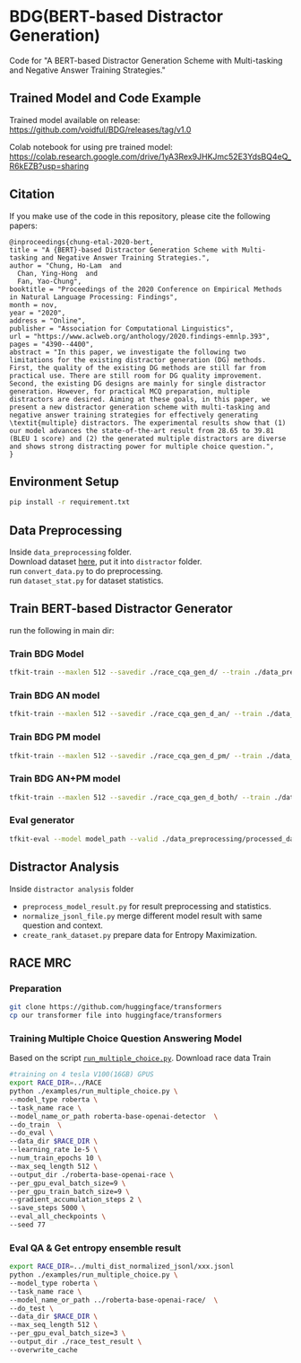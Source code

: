 # BDG(BERT-based Distractor Generation)
Code for "A BERT-based Distractor Generation Scheme with Multi-tasking and Negative Answer Training Strategies."  

## Trained Model and Code Example
Trained model available on release:  
https://github.com/voidful/BDG/releases/tag/v1.0

Colab notebook for using pre trained model:  
https://colab.research.google.com/drive/1yA3Rex9JHKJmc52E3YdsBQ4eQ_R6kEZB?usp=sharing

## Citation

If you make use of the code in this repository, please cite the following papers:

    @inproceedings{chung-etal-2020-bert,
    title = "A {BERT}-based Distractor Generation Scheme with Multi-tasking and Negative Answer Training Strategies.",
    author = "Chung, Ho-Lam  and
      Chan, Ying-Hong  and
      Fan, Yao-Chung",
    booktitle = "Proceedings of the 2020 Conference on Empirical Methods in Natural Language Processing: Findings",
    month = nov,
    year = "2020",
    address = "Online",
    publisher = "Association for Computational Linguistics",
    url = "https://www.aclweb.org/anthology/2020.findings-emnlp.393",
    pages = "4390--4400",
    abstract = "In this paper, we investigate the following two limitations for the existing distractor generation (DG) methods. First, the quality of the existing DG methods are still far from practical use. There are still room for DG quality improvement. Second, the existing DG designs are mainly for single distractor generation. However, for practical MCQ preparation, multiple distractors are desired. Aiming at these goals, in this paper, we present a new distractor generation scheme with multi-tasking and negative answer training strategies for effectively generating \textit{multiple} distractors. The experimental results show that (1) our model advances the state-of-the-art result from 28.65 to 39.81 (BLEU 1 score) and (2) the generated multiple distractors are diverse and shows strong distracting power for multiple choice question.",
    }


## Environment Setup
```bash
pip install -r requirement.txt
```

## Data Preprocessing   
Inside `data_preprocessing` folder.  
Download dataset [here](https://github.com/Yifan-Gao/Distractor-Generation-RACE), put it into `distractor` folder.    
run `convert_data.py` to do preprocessing.  
run `dataset_stat.py` for dataset statistics.  

## Train BERT-based Distractor Generator
run the following in main dir:
### Train BDG Model
```bash
tfkit-train --maxlen 512 --savedir ./race_cqa_gen_d/ --train ./data_preprocessing/processed_data/race_train_updated_cqa_dsep_a.csv --test ./data_preprocessing/processed_data/race_test_updated_cqa_dsep_a.csv --model onebyone --tensorboard  --config bert-base-cased --batch 30 --epoch 6;
```
### Train BDG AN model
```bash
tfkit-train --maxlen 512 --savedir ./race_cqa_gen_d_an/ --train ./data_preprocessing/processed_data/race_train_updated_cqa_dsep_a.csv --test ./data_preprocessing/processed_data/race_test_updated_cqa_dsep_a.csv --model onebyone-neg --tensorboard  --config bert-base-cased --batch 30 --epoch 6;
```
### Train BDG PM model
```bash
tfkit-train --maxlen 512 --savedir ./race_cqa_gen_d_pm/ --train ./data_preprocessing/processed_data/race_train_updated_cqa_dsep_a.csv --test ./data_preprocessing/processed_data/race_test_updated_cqa_dsep_a.csv --model onebyone-pos --tensorboard  --config bert-base-cased --batch 30 --epoch 6;
```
### Train BDG AN+PM model
```bash
tfkit-train --maxlen 512 --savedir ./race_cqa_gen_d_both/ --train ./data_preprocessing/processed_data/race_train_updated_cqa_dsep_a.csv --test ./data_preprocessing/processed_data/race_test_updated_cqa_dsep_a.csv --model onebyone-both --tensorboard  --config bert-base-cased --batch 30 --epoch 6;
```
### Eval generator   
```bash
tfkit-eval --model model_path --valid ./data_preprocessing/processed_data/race_test_updated_cqa_dall.csv --metric nlg
```

## Distractor Analysis
Inside `distractor analysis` folder
-  `preprocess_model_result.py` for result preprocessing and statistics.
-  `normalize_jsonl_file.py` merge different model result with same question and context.
-  `create_rank_dataset.py` prepare data for Entropy Maximization.

## RACE MRC
### Preparation
```bash
git clone https://github.com/huggingface/transformers
cp our transformer file into huggingface/transformers
```

### Training Multiple Choice Question Answering Model
Based on the script [`run_multiple_choice.py`]().
Download race data
Train   
```bash
#training on 4 tesla V100(16GB) GPUS
export RACE_DIR=../RACE
python ./examples/run_multiple_choice.py \
--model_type roberta \
--task_name race \
--model_name_or_path roberta-base-openai-detector  \
--do_train  \
--do_eval \
--data_dir $RACE_DIR \
--learning_rate 1e-5 \
--num_train_epochs 10 \
--max_seq_length 512 \
--output_dir ./roberta-base-openai-race \
--per_gpu_eval_batch_size=9 \
--per_gpu_train_batch_size=9 \
--gradient_accumulation_steps 2 \
--save_steps 5000 \
--eval_all_checkpoints \
--seed 77 
```

### Eval QA & Get entropy ensemble result
```bash
export RACE_DIR=../multi_dist_normalized_jsonl/xxx.jsonl
python ./examples/run_multiple_choice.py \
--model_type roberta \
--task_name race \
--model_name_or_path ../roberta-base-openai-race/  \
--do_test \
--data_dir $RACE_DIR \
--max_seq_length 512 \
--per_gpu_eval_batch_size=3 \
--output_dir ./race_test_result \
--overwrite_cache
```


